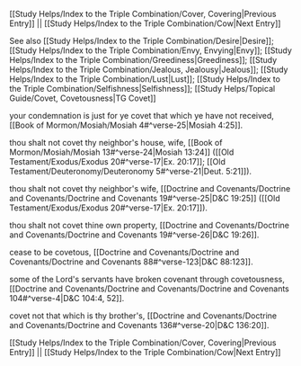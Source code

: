 [[Study Helps/Index to the Triple Combination/Cover, Covering|Previous Entry]]  ||  [[Study Helps/Index to the Triple Combination/Cow|Next Entry]]

 See also [[Study Helps/Index to the Triple Combination/Desire|Desire]]; [[Study Helps/Index to the Triple Combination/Envy, Envying|Envy]]; [[Study Helps/Index to the Triple Combination/Greediness|Greediness]]; [[Study Helps/Index to the Triple Combination/Jealous, Jealousy|Jealous]]; [[Study Helps/Index to the Triple Combination/Lust|Lust]]; [[Study Helps/Index to the Triple Combination/Selfishness|Selfishness]]; [[Study Helps/Topical Guide/Covet, Covetousness|TG Covet]]

 your condemnation is just for ye covet that which ye have not received, [[Book of Mormon/Mosiah/Mosiah 4#^verse-25|Mosiah 4:25]].

 thou shalt not covet thy neighbor's house, wife, [[Book of Mormon/Mosiah/Mosiah 13#^verse-24|Mosiah 13:24]] ([[Old Testament/Exodus/Exodus 20#^verse-17|Ex. 20:17]]; [[Old Testament/Deuteronomy/Deuteronomy 5#^verse-21|Deut. 5:21]]).

 thou shalt not covet thy neighbor's wife, [[Doctrine and Covenants/Doctrine and Covenants/Doctrine and Covenants 19#^verse-25|D&C 19:25]] ([[Old Testament/Exodus/Exodus 20#^verse-17|Ex. 20:17]]).

 thou shalt not covet thine own property, [[Doctrine and Covenants/Doctrine and Covenants/Doctrine and Covenants 19#^verse-26|D&C 19:26]].

 cease to be covetous, [[Doctrine and Covenants/Doctrine and Covenants/Doctrine and Covenants 88#^verse-123|D&C 88:123]].

 some of the Lord's servants have broken covenant through covetousness, [[Doctrine and Covenants/Doctrine and Covenants/Doctrine and Covenants 104#^verse-4|D&C 104:4, 52]].

 covet not that which is thy brother's, [[Doctrine and Covenants/Doctrine and Covenants/Doctrine and Covenants 136#^verse-20|D&C 136:20]].

[[Study Helps/Index to the Triple Combination/Cover, Covering|Previous Entry]]  ||  [[Study Helps/Index to the Triple Combination/Cow|Next Entry]]